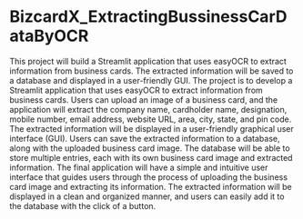 # BizcardX_ExtractingBussinessCarDataByOCR
This project will build a Streamlit application that uses easyOCR to extract information from business cards. The extracted information will be saved to a database and displayed in a user-friendly GUI. 
The project is to develop a Streamlit application that uses easyOCR to extract information from business cards. Users can upload an image of a business card, and the application will extract the company name, cardholder name, designation, mobile number, email address, website URL, area, city, state, and pin code. 
The extracted information will be displayed in a user-friendly graphical user interface (GUI). Users can save the extracted information to a database, along with the uploaded business card image. The database will be able to store multiple entries, each with its own business card image and extracted information. 
The final application will have a simple and intuitive user interface that guides users through the process of uploading the business card image and extracting its information. 
The extracted information will be displayed in a clean and organized manner, and users can easily add it to the database with the click of a button.
